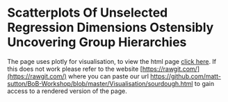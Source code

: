 Scatterplots Of Unselected Regression Dimensions Ostensibly Uncovering Group Hierarchies
================

The page uses plotly for visualisation, to view the html page [click here](https://cdn.rawgit.com/matt-sutton/BoB-Workshop/45f77f4d/Visualisation/sourdough.html). If this does not work please refer to the website [https://rawgit.com/](https://rawgit.com/) where you can paste our url https://github.com/matt-sutton/BoB-Workshop/blob/master/Visualisation/sourdough.html to gain access to a rendered version of the page.